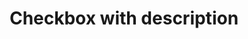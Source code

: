 ---
layout: pattern
categories: [patterns, checkbox]
title: Checkbox with description
type: [detail-page]
permalink: /patterns/checkbox/checkbox-with-description
overview: Lorem ipsum dolor sit amet, consectetur adipiscing elit, sed do eiusmod tempor incididunt ut labore et dolore magna aliqua. Interdum velit euismod in pellentesque. 
description: |
    
usa-link: "https://designsystem.digital.gov/components/checkbox/"
specification: |
topic: Fruit
checkbox:
  - title: Apple
    description: Select apples
  - title: Blueberries
    description: Select blueberries
  - title: Strawberries
    description: Select strawberries

#spec:

### Paths to view design and code... 
## designimg: can be used to show an image of the design until a coded version can be created. The htmlpath & csspath should be located in the pattens folder. Read more about creating coded components in /docs/creating-patterns 
# designimg: 
htmlpath: patterns/checkbox/checkbox-with-description-jk.md
csspath: patterns/checkbox/index.scss
---